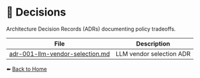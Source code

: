 # 🧩 Decisions

Architecture Decision Records (ADRs) documenting policy tradeoffs.

| File | Description |
|------|--------------|
| [adr-001-llm-vendor-selection.md](adr-001-llm-vendor-selection.md) | LLM vendor selection ADR |

⬅️ [Back to Home](/ai-governance-framework/)
